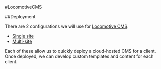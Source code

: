 #LocomotiveCMS

##Deployment

There are 2 configurations we will use for [Locomotive CMS](http://locomotivecms.com/). 

- [Single site](https://github.com/LaunchPadLab/heroku_locomotive_engine/tree/single_site)
- [Multi-site](https://github.com/LaunchPadLab/heroku_locomotive_engine/tree/multi_site)

Each of these allow us to quickly deploy a cloud-hosted CMS for a client. Once deployed, we can develop custom templates and content for each client.
